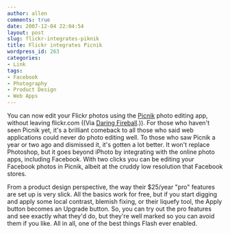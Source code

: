 ```yaml
---
author: allen
comments: true
date: 2007-12-04 22:04:54
layout: post
slug: flickr-integrates-piknik
title: Flickr integrates Picnik
wordpress_id: 263
categories:
- Link
tags:
- Facebook
- Photography
- Product Design
- Web Apps
---
```


You can now edit your Flickr photos using the [Picnik](http://www.picnik.com/) photo editing app, without leaving flickr.com ((Via [Daring Fireball](http://daringfireball.net/linked/2007/december#tue-04-flickr).)). For those who haven't seen Picnik yet, it's a brilliant comeback to all those who said web applications could never do photo editing well. To those who saw Picnik a year or two ago and dismissed it, it's gotten a lot better. It won't replace Photoshop, but it goes beyond iPhoto by integrating with the online photo apps, including Facebook. With two clicks you can be editing your Facebook photos in Picnik, albeit at the cruddy low resolution that Facebook stores.

From a product design perspective, the way their $25/year "pro" features are set up is very slick. All the basics work for free, but if you start digging and apply some local contrast, blemish fixing, or their liquefy tool, the Apply button becomes an Upgrade button. So, you can try out the pro features and see exactly what they'd do, but they're well marked so you can avoid them if you like. All in all, one of the best things Flash ever enabled.
